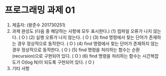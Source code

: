 ﻿# 프로그래밍 과제 01

1. 제출자:   (왕준수 201730251)
2. 과제 완성도 (다음 중 해당하는 사항에 모두 표시한다.)
	(1) 컴파일 오류가 나지 않는다. ( O )
	(2) 실행 오류가 나지 않는다. (  O  )
	(3) find 명령에서 찾는 단어가 존재하는 경우 정상적으로 동작한다. (  O  )
	(4) find 명령에서 찾는 단어가 존재하지 않는 경우 정상적으로 동작한다. ( O )
	(5) find 명령을 처리하는 함수는 순환(recursion)으로 구현되어 있다. (  O  )
	(6) find 명령을 처리하는 함수는 시간복잡도가 O(log N)이 되도록 구현되어 있다.  ( O )
3. 기타 사항 


